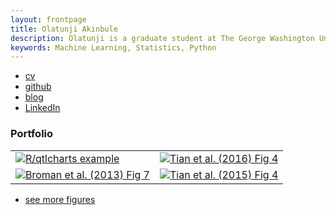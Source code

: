 ```yaml
---
layout: frontpage
title: Olatunji Akinbule
description: Olatunji is a graduate student at The George Washington University. 
keywords: Machine Learning, Statistics, Python
---
```


<div class="navbar">
  <div class="navbar-inner">
      <ul class="nav">
          <li><a href="{{ BASE_PATH }}/assets/bsharvey_cv.pdf">cv</a></li>
          <li><a href="https://github.com/bsharvey">github</a></li>
          <li><a href="https://bsharvey.github.io">blog</a></li>
          <li><a href="https://https://www.linkedin.com/in/olatunji-akinbule//">LinkedIn</a></li>
      </ul>
  </div>
</div>

### <a name="Portfolio"></a>Portfolio

<table class="wide">
<tr>
  <td class="left">
    <a href="https://bsharvey.github.io/pages/publpics/bioinformatics1.html">
        <img src="akinbule.github.io/assets/publpics/Social Network Analysis Circle.png" alt="R/qtlcharts example" 
             title="R/qtlcharts example"/>
    </a>
  </td>
  <td class="right">
    <a href="https://bsharvey.github.io/pages/publpics/nba1.html">
        <img src="pages/publpics/nba1.png" alt="Tian et
        al. (2016) Fig 4" title="Tian et al. (2016) Fig 4"/>
    </a>
  </td>
</tr>
<tr>
  <td class="left">
    <a href="https://bsharvey.github.io">
        <img src="pages/publpics/bioinformatics2.png" alt="Broman et al. (2013) Fig 7" title="Broman et al. (2013) Fig 7"/>
    </a>
  </td>
  <td class="right">
    <a href="https://bsharvey.github.io">
        <img src="pages/publpics/nba2.png" alt="Tian et al. (2015) Fig 4" title="Tian et al. (2015) Fig 4"/>
    </a>
  </td>
</tr>
</table>

<div class="navbar">
  <div class="navbar-inner">
      <ul class="nav">
          <li><a href="https://bsharvey.github.io">see more figures</a></li>
      </ul>
  </div>
</div>
